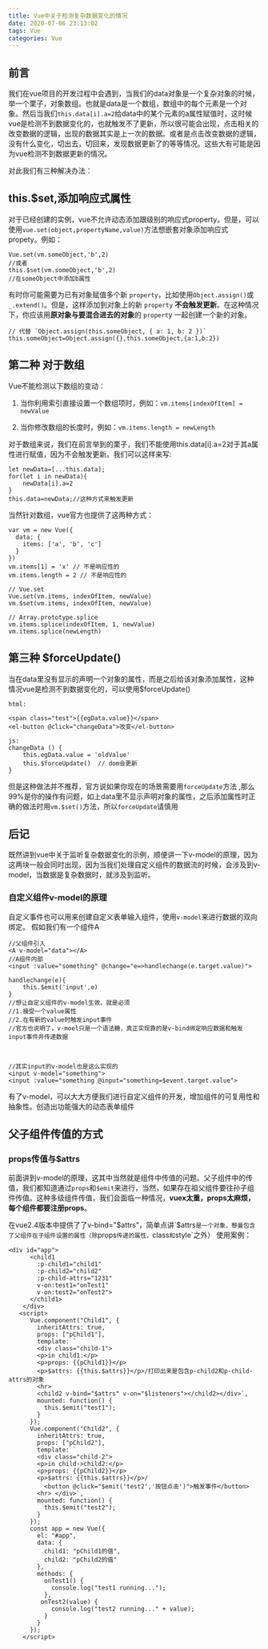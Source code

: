 ```yaml
---
title: Vue中关于检测复杂数据变化的情况
date: 2020-07-06 23:13:02
tags: Vue
categories: Vue
---
```

## 前言
我们在vue项目的开发过程中会遇到，当我们的data对象是一个复杂对象的时候，举一个栗子，对象数组。也就是data是一个数组，数组中的每个元素是一个对象。然后当我们`this.data[i].a=2`给data中的某个元素的a属性赋值时，这时候vue是检测不到数据变化的，也就触发不了更新，所以很可能会出现，点击相关的改变数据的逻辑，出现的数据其实是上一次的数据。或者是点击改变数据的逻辑，没有什么变化，切出去，切回来，发现数据更新了的等等情况。这些大有可能是因为vue检测不到数据更新的情况。

对此我们有三种解决办法：
## this.$set,添加响应式属性
对于已经创建的实例，vue不允许动态添加跟级别的响应式property。但是，可以使用`vue.set(object,propertyName,value)`方法想嵌套对象添加响应式propety。例如：
```
Vue.set(vm.someObject,'b',2)
//或者
this.$set(vm.someObject,'b',2)
//在someObject中添加b属性
```
有时你可能需要为已有对象赋值多个新 `property`，比如使用` Object.assign() `或 `_.extend()`。但是，这样添加到对象上的新 `property` **不会触发更新**。在这种情况下，你应该用**原对象与要混合进去的对象**的 `propert`y 一起创建一个新的对象。
```
// 代替 `Object.assign(this.someObject, { a: 1, b: 2 })`
this.someObject=Object.assign({},this.someObject,{a:1,b:2})
```
## 第二种 对于数组
Vue不能检测以下数组的变动：
1. 当你利用索引直接设置一个数组项时，例如：`vm.items[indexOfItem] = newValue`

2. 当你修改数组的长度时，例如：`vm.items.length = newLength`


对于数组来说，我们在前言举到的栗子，我们不能使用this.data[i].a=2对于其a属性进行赋值，因为不会触发更新。我们可以这样来写:
```
let newData=[...this.data];
for(let i in newData){
    newData[i].a=2
}
this.data=newData;//这种方式来触发更新
```
当然针对数组，vue官方也提供了这两种方式：
```
var vm = new Vue({
  data: {
    items: ['a', 'b', 'c']
  }
})
vm.items[1] = 'x' // 不是响应性的
vm.items.length = 2 // 不是响应性的

// Vue.set
Vue.set(vm.items, indexOfItem, newValue)
vm.$set(vm.items, indexOfItem, newValue)

// Array.prototype.splice
vm.items.splice(indexOfItem, 1, newValue)
vm.items.splice(newLength)
```

## 第三种 $forceUpdate()
当在data里没有显示的声明一个对象的属性，而是之后给该对象添加属性，这种情况vue是检测不到数据变化的，可以使用$forceUpdate()
```
html:

<span class="test">{{egData.value}}</span>
<el-button @click="changeData">改变</el-button>

js:
changeData () {
    this.egData.value = 'oldValue'
    this.$forceUpdate()  // dom会更新
}
```
但是这种做法并不推荐，官方说如果你现在的场景需要用`forceUpdate`方法 ,那么99%是你的操作有问题，如上data里不显示声明对象的属性，之后添加属性时正确的做法时用` vm.$set() `方法，所以`forceUpdate`请慎用


## 后记
既然讲到vue中关于监听复杂数据变化的示例，顺便讲一下v-model的原理，因为这两块一般会同时出现，因为当我们处理自定义组件的数据流的时候，会涉及到v-model，当数据是复杂数据时，就涉及到监听。
### 自定义组件v-model的原理
自定义事件也可以用来创建自定义表单输入组件，使用`v-model`来进行数据的双向绑定。
假如我们有一个组件A
```
//父组件引入
<A v-model="data"></A>
//A组件内部
<input :value="something" @change="e=>handlechange(e.target.value)">

handlechange(e){
    this.$emit('input',e)
}
//想让自定义组件的v-model生效，就是必须
//1.接受一个value属性
//2.在有新的value时触发input事件
//官方也说明了，v-moel只是一个语法糖，真正实现靠的是v-bind绑定响应数据和触发input事件并传递数据



//其实input的v-model也是这么实现的
<input v-model="something">
<input :value="something @input="something=$event.target.value">
```
有了v-model，可以大大方便我们进行自定义组件的开发，增加组件的可复用性和抽象性。创造出功能强大的动态表单组件


## 父子组件传值的方式

### props传值与$attrs
前面讲到v-model的原理，这其中当然就是组件中传值的问题。父子组件中的传值，我们都知道通过`props`和`$emit`来进行，当然，如果存在祖父组件要往孙子组件传值。这种多级组件传值，我们会面临一种情况，**vuex太重，props太麻烦，每个组件都要注册props**。

在vue2.4版本中提供了了v-bind="$attrs"，简单点讲`$attrs`是一个对象，黎曼包含了父组件在子组件设置的属性（除`props`传递的属性，`class`和`style`之外）
  使用案例：
```
<div id="app">
      <child1
        :p-child1="child1"
        :p-child2="child2"
        :p-child-attrs="1231"
        v-on:test1="onTest1"
        v-on:test2="onTest2">
      </child1>
    </div>
   <script>
      Vue.component("Child1", {
        inheritAttrs: true,
        props: ["pChild1"],
        template: `
        <div class="child-1">
        <p>in child1:</p>
        <p>props: {{pChild1}}</p>
        <p>$attrs: {{this.$attrs}}</p>/打印出来是包含p-child2和p-child-attrs的对象
        <hr>
        <child2 v-bind="$attrs" v-on="$listeners"></child2></div>`,
        mounted: function() {
          this.$emit("test1");
        }
      });
      Vue.component("Child2", {
        inheritAttrs: true,
        props: ["pChild2"],
        template: `
        <div class="child-2">
        <p>in child->child2:</p>
        <p>props: {{pChild2}}</p>
        <p>$attrs: {{this.$attrs}}</p>/
          <button @click="$emit('test2','按钮点击')">触发事件</button>
        <hr> </div>`,
        mounted: function() {
          this.$emit("test2");
        }
      });
      const app = new Vue({
        el: "#app",
        data: {
          child1: "pChild1的值",
          child2: "pChild2的值"
        },
        methods: {
          onTest1() {
            console.log("test1 running...");
          },
         onTest2(value) {
            console.log("test2 running..." + value);
          }
        }
      });
    </script>
```